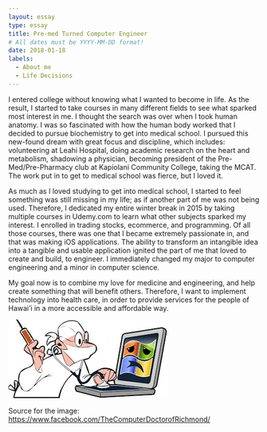 ```yaml
---
layout: essay
type: essay
title: Pre-med Turned Computer Engineer
# All dates must be YYYY-MM-DD format!
date: 2018-01-18
labels:
  - About me
  - Life Decisions
---
```


I entered college without knowing what I wanted to become in life. As the result, I started to take courses in many different fields to see what sparked most interest in me. I thought the search was over when I took human anatomy. I was so fascinated with how the human body worked that I decided to pursue biochemistry to get into medical school. I pursued this new-found dream with great focus and discipline, which includes: volunteering at Leahi Hospital, doing academic research on the heart and metabolism, shadowing a physician, becoming president of the Pre-Med/Pre-Pharmacy club at Kapiolani Community College, taking the MCAT. The work put in to get to medical school was fierce, but I loved it.

As much as I loved studying to get into medical school, I started to feel something was still missing in my life; as if another part of me was not being used. Therefore, I dedicated my entire winter break in 2015 by taking multiple courses in Udemy.com to learn what other subjects sparked my interest. I enrolled in trading stocks, ecommerce, and programming. Of all those courses, there was one that I became extremely passionate in, and that was making iOS applications. The ability to transform an intangible idea into a tangible and usable application ignited the part of me that loved to create and build, to engineer. I immediately changed my major to computer engineering and a minor in computer science.

My goal now is to combine my love for medicine and engineering, and help create something that will benefit others. Therefore, I want to implement technology into health care, in order to provide services for the people of Hawai’i in a more accessible and affordable way.

<div>
  <img src="../images/pre-med.jpg">
</div>

Source for the image: <https://www.facebook.com/TheComputerDoctorofRichmond/>


